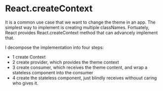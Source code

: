 # React.createContext

It is a common use case that we want to change the theme in an app.
The simplest way to implement is creating multiple classNames.
Fortuately, React provides React.createContext method that can advancely implement that.

I decompose the implementation into four steps:
* 1 create Context 
* 2 create provider, which provides the theme context
* 3 create consumer, which receives the theme content, and wrap a stateless component into the consumer
* 4 create the stateless component, just blindly receives withouut caring who gives it.